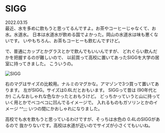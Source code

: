 # SIGG

2022.03.15<br />
最近、水を多めに飲もうと思ってるんですよ。お茶やコーヒーじゃなくて、お水。水道水。
日本は水道水が飲める国でよかった。岡山の水道水は味も悪くないです。
いやもちろん、お茶もコーヒーも飲むんですけど。

で、普通にカップとかグラスとかで飲んでもいいんですが、
どれぐらい飲んだかを把握するのが難しいので、
以前買って高校に置いてあったSIGGを大学の居室に持ってきました。
こういうの。

![SIGG](SIGG.png)

右のマグはサイズの比較用。ナルミのマグかな。アマゾンで3つ買って置いてあります。
左がSIGG。サイズは0.6Lだとおもいます。
SIGGって昔は (90年代とか) こんなおしゃれな色なかったとおもうけど。
どっちかっていうと山に持っていく用とかでベコベコに凹んでるイメージで。
入れるものもガソリンとかのイメージ ^^;;;
いつの間にかおしゃれになりました。

高校でも水を飲もうと思っているわけですが、そっちは水色の 0.4LのSIGGがあるので
抜かりないです。高校は水道が近いのでサイズが小さくてもいいね。